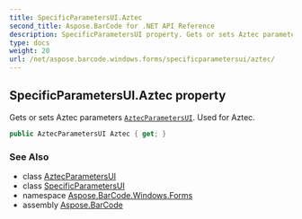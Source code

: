 ```yaml
---
title: SpecificParametersUI.Aztec
second_title: Aspose.BarCode for .NET API Reference
description: SpecificParametersUI property. Gets or sets Aztec parameters AztecParametersUI. Used for Aztec
type: docs
weight: 20
url: /net/aspose.barcode.windows.forms/specificparametersui/aztec/
---
```

## SpecificParametersUI.Aztec property

Gets or sets Aztec parameters [`AztecParametersUI`](../../aztecparametersui/). Used for Aztec.

```csharp
public AztecParametersUI Aztec { get; }
```

### See Also

* class [AztecParametersUI](../../aztecparametersui/)
* class [SpecificParametersUI](../)
* namespace [Aspose.BarCode.Windows.Forms](../../specificparametersui/)
* assembly [Aspose.BarCode](../../../)


